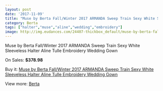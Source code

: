 ```yaml
---
layout: post
date: '2017-11-09'
title: "Muse by Berta Fall/Winter 2017 ARMANDA Sweep Train Sexy White Sleeveless Halter Aline Tulle Embroidery Wedding Gown"
category: Berta
tags: ["halter","muse","aline","wedding","embroidery"]
image: http://img.eudances.com/24407-thickbox_default/muse-by-berta-fall-winter-2017-armanda-sweep-train-sexy-white-sleeveless-halter-aline-tulle-embroidery-wedding-gown.jpg
---
```

Muse by Berta Fall/Winter 2017 ARMANDA Sweep Train Sexy White Sleeveless Halter Aline Tulle Embroidery Wedding Gown

On Sales: **$378.98**
<a href="https://www.eudances.com/en/berta/8106-muse-by-berta-fall-winter-2017-armanda-sweep-train-sexy-white-sleeveless-halter-aline-tulle-embroidery-wedding-gown.html"><amp-img layout="responsive" width="600" height="600" src="//img.eudances.com/24407-thickbox_default/muse-by-berta-fall-winter-2017-armanda-sweep-train-sexy-white-sleeveless-halter-aline-tulle-embroidery-wedding-gown.jpg" alt="Muse by Berta Fall/Winter 2017 ARMANDA Sweep Train Sexy White Sleeveless Halter Aline Tulle Embroidery Wedding Gown 0" /></a>
<a href="https://www.eudances.com/en/berta/8106-muse-by-berta-fall-winter-2017-armanda-sweep-train-sexy-white-sleeveless-halter-aline-tulle-embroidery-wedding-gown.html"><amp-img layout="responsive" width="600" height="600" src="//img.eudances.com/24412-thickbox_default/muse-by-berta-fall-winter-2017-armanda-sweep-train-sexy-white-sleeveless-halter-aline-tulle-embroidery-wedding-gown.jpg" alt="Muse by Berta Fall/Winter 2017 ARMANDA Sweep Train Sexy White Sleeveless Halter Aline Tulle Embroidery Wedding Gown 1" /></a>
<a href="https://www.eudances.com/en/berta/8106-muse-by-berta-fall-winter-2017-armanda-sweep-train-sexy-white-sleeveless-halter-aline-tulle-embroidery-wedding-gown.html"><amp-img layout="responsive" width="600" height="600" src="//img.eudances.com/24411-thickbox_default/muse-by-berta-fall-winter-2017-armanda-sweep-train-sexy-white-sleeveless-halter-aline-tulle-embroidery-wedding-gown.jpg" alt="Muse by Berta Fall/Winter 2017 ARMANDA Sweep Train Sexy White Sleeveless Halter Aline Tulle Embroidery Wedding Gown 2" /></a>
<a href="https://www.eudances.com/en/berta/8106-muse-by-berta-fall-winter-2017-armanda-sweep-train-sexy-white-sleeveless-halter-aline-tulle-embroidery-wedding-gown.html"><amp-img layout="responsive" width="600" height="600" src="//img.eudances.com/24410-thickbox_default/muse-by-berta-fall-winter-2017-armanda-sweep-train-sexy-white-sleeveless-halter-aline-tulle-embroidery-wedding-gown.jpg" alt="Muse by Berta Fall/Winter 2017 ARMANDA Sweep Train Sexy White Sleeveless Halter Aline Tulle Embroidery Wedding Gown 3" /></a>
<a href="https://www.eudances.com/en/berta/8106-muse-by-berta-fall-winter-2017-armanda-sweep-train-sexy-white-sleeveless-halter-aline-tulle-embroidery-wedding-gown.html"><amp-img layout="responsive" width="600" height="600" src="//img.eudances.com/24409-thickbox_default/muse-by-berta-fall-winter-2017-armanda-sweep-train-sexy-white-sleeveless-halter-aline-tulle-embroidery-wedding-gown.jpg" alt="Muse by Berta Fall/Winter 2017 ARMANDA Sweep Train Sexy White Sleeveless Halter Aline Tulle Embroidery Wedding Gown 4" /></a>
<a href="https://www.eudances.com/en/berta/8106-muse-by-berta-fall-winter-2017-armanda-sweep-train-sexy-white-sleeveless-halter-aline-tulle-embroidery-wedding-gown.html"><amp-img layout="responsive" width="600" height="600" src="//img.eudances.com/24408-thickbox_default/muse-by-berta-fall-winter-2017-armanda-sweep-train-sexy-white-sleeveless-halter-aline-tulle-embroidery-wedding-gown.jpg" alt="Muse by Berta Fall/Winter 2017 ARMANDA Sweep Train Sexy White Sleeveless Halter Aline Tulle Embroidery Wedding Gown 5" /></a>

Buy it: [Muse by Berta Fall/Winter 2017 ARMANDA Sweep Train Sexy White Sleeveless Halter Aline Tulle Embroidery Wedding Gown](https://www.eudances.com/en/berta/8106-muse-by-berta-fall-winter-2017-armanda-sweep-train-sexy-white-sleeveless-halter-aline-tulle-embroidery-wedding-gown.html "Muse by Berta Fall/Winter 2017 ARMANDA Sweep Train Sexy White Sleeveless Halter Aline Tulle Embroidery Wedding Gown")

View more: [Berta](https://www.eudances.com/en/110-berta "Berta")